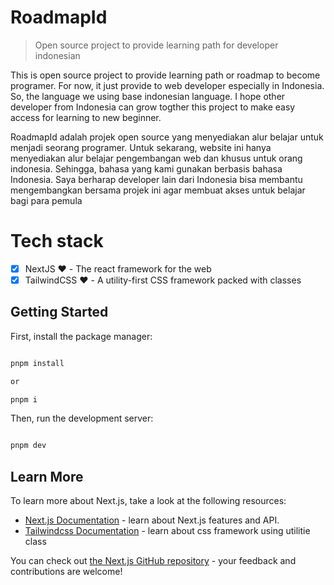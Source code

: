 # RoadmapId
> Open source project to provide learning path for developer indonesian

This is open source project to provide learning path or roadmap to become programer. For now, it just provide to web developer especially in Indonesia. So, the language we using base indonesian language. I hope other developer from Indonesia can grow togther this project to make easy access for learning to new beginner.

RoadmapId adalah projek open source yang menyediakan alur belajar untuk menjadi seorang programer. Untuk sekarang, website ini hanya menyediakan alur belajar pengembangan web dan khusus untuk orang indonesia. Sehingga, bahasa yang kami gunakan berbasis bahasa Indonesia. Saya berharap developer lain dari Indonesia bisa membantu mengembangkan bersama projek ini agar membuat akses untuk belajar bagi para pemula

# Tech stack
- [x] NextJS ♥️ - The react framework for the web
- [x] TailwindCSS ♥️ - A utility-first CSS framework packed with classes

## Getting Started
First, install the package manager: 

```bash 

pnpm install

or 

pnpm i

```


Then, run the development server: 

```bash 

pnpm dev

```




## Learn More

To learn more about Next.js, take a look at the following resources:

- [Next.js Documentation](https://nextjs.org/docs) - learn about Next.js features and API.
- [Tailwindcss Documentation](https://tailwindcss.com/docs) - learn about css framework using utilitie class

You can check out [the Next.js GitHub repository](https://github.com/vercel/next.js/) - your feedback and contributions are welcome!


